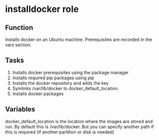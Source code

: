 # installdocker role

## Function
Installs docker on an Ubuntu machine. Prerequisites are recorded in the vars section.

## Tasks

1. Installs docker prerequisites using the package manager
2. Installs required pip packages using pip
3. Installs the docker repository and adds the key
4. Symlinks /var/lib/docker to docker_default_location. 
5. Installs docker packages
## Variables
docker_default_location is the location where the images are stored and run. By default this is /var/lib/docker. But you can specify another path if this is required (if another partition or disk is needed)
